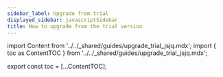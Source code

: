```yaml
---
sidebar_label: Upgrade from trial
displayed_sidebar: javascriptSidebar
title: How to upgrade from the trial version
---
```


import Content from '../../_shared/guides/upgrade_trial_jsjq.mdx';
import { toc as ContentTOC } from '../../_shared/guides/upgrade_trial_jsjq.mdx';

export const toc = [...ContentTOC];

<Content framework="javascript" />